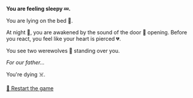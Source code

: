 **You are feeling sleepy 💤.**

You are lying on the bed 🛌.

At night 🌙, you are awakened by the sound of the door 🚪 opening. Before you react, you feel like your heart is pierced 💔.

You see two werewolves 🐺 standing over you.

*For our father...*

You're dying ☠️.

[🔄 Restart the game](../../begin-journey.md) 